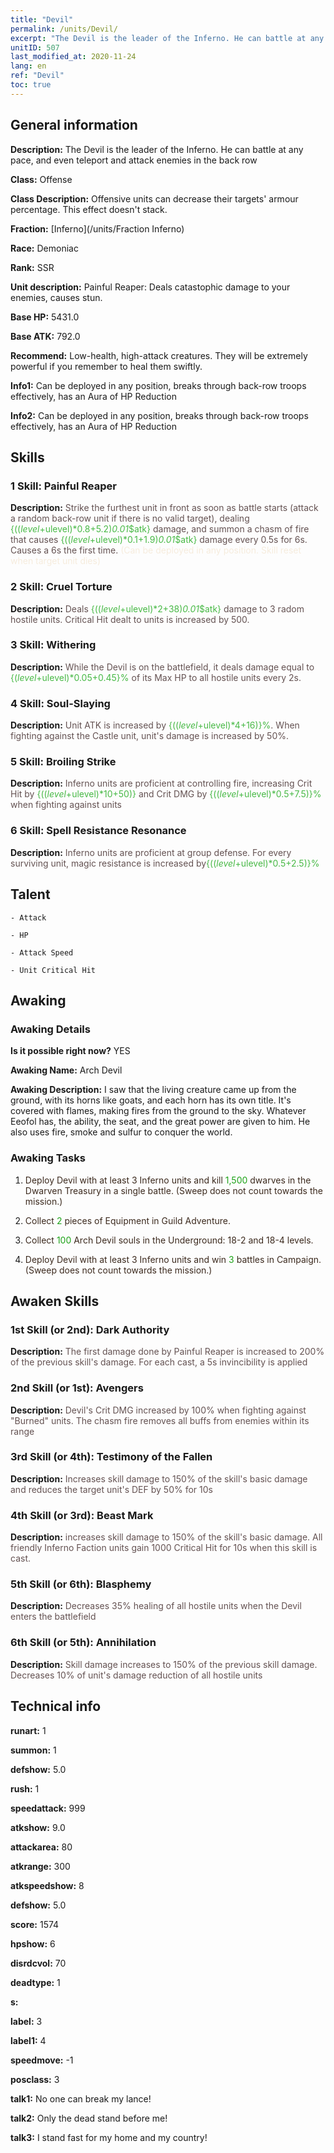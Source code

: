 ```yaml
---
title: "Devil"
permalink: /units/Devil/
excerpt: "The Devil is the leader of the Inferno. He can battle at any pace, and even teleport and attack enemies in the back row"
unitID: 507
last_modified_at: 2020-11-24
lang: en
ref: "Devil"
toc: true
---
```

## General information
 **Description:** The Devil is the leader of the Inferno. He can battle at any pace, and even teleport and attack enemies in the back row

 **Class:** Offense

 **Class Description:** Offensive units can decrease their targets' armour percentage. This effect doesn't stack.

 **Fraction:** [Inferno](/units/Fraction Inferno)

 **Race:** Demoniac

 **Rank:** SSR

 **Unit description:** Painful Reaper: Deals catastophic damage to your enemies, causes stun.

 **Base HP:** 5431.0

 **Base ATK:** 792.0

 **Recommend:** Low-health, high-attack creatures. They will be extremely powerful if you remember to heal them swiftly.

 **Info1:** Can be deployed in any position, breaks through back-row troops effectively, has an Aura of HP Reduction

 **Info2:** Can be deployed in any position, breaks through back-row troops effectively, has an Aura of HP Reduction

## Skills
### 1 Skill: Painful Reaper
 **Description:** <span style="color: #645252">Strike the furthest unit in front as soon as battle starts (attack a random back-row unit if there is no valid target), dealing <span style="color: black"><span style="color: #48b946">{(($level+$ulevel)*0.8+5.2)*0.01*$atk}<span style="color: black"><span style="color: #645252"> damage, and summon a chasm of fire that causes <span style="color: black"><span style="color: #48b946">{(($level+$ulevel)*0.1+1.9)*0.01*$atk}<span style="color: black"><span style="color: #645252"> damage every 0.5s for 6s. Causes a 6s <span style="color: black"><span style="color: #48b946"><silence><span style="color: black"><span style="color: #645252"> the first time. <span style="color: black"><span style="color: #F6ECDD">(Can be deployed in any position. Skill reset when target unit dies)<span style="color: black">

### 2 Skill: Cruel Torture
 **Description:** <span style="color: #645252">Deals <span style="color: black"><span style="color: #48b946">{(($level+$ulevel)*2+38)*0.01*$atk}<span style="color: black"><span style="color: #645252"> damage to 3 radom hostile units. Critical Hit dealt to <span style="color: black"><span style="color: #e07c44"><burning><span style="color: black"><span style="color: #645252"> units is increased by 500.<span style="color: black">

### 3 Skill: Withering
 **Description:** <span style="color: #645252">While the Devil is on the battlefield, it deals damage equal to <span style="color: black"><span style="color: #48b946">{($level+$ulevel)*0.05+0.45}%<span style="color: black"><span style="color: #645252"> of its Max HP to all hostile units every 2s.<span style="color: black">

### 4 Skill: Soul-Slaying
 **Description:** <span style="color: #645252">Unit ATK is increased by <span style="color: black"><span style="color: #48b946">{(($level+$ulevel)*4+16)}%<span style="color: black"><span style="color: #645252">. When fighting against the Castle unit, unit's damage is increased by 50%.<span style="color: black">

### 5 Skill: Broiling Strike
 **Description:** <span style="color: #645252">Inferno units are proficient at controlling fire, increasing Crit Hit by <span style="color: black"><span style="color: #48b946">{(($level+$ulevel)*10+50)}<span style="color: black"><span style="color: #645252"> and Crit DMG by <span style="color: black"><span style="color: #48b946">{(($level+$ulevel)*0.5+7.5)}%<span style="color: black"><span style="color: #645252"> when fighting against <burned> units<span style="color: black">

### 6 Skill: Spell Resistance Resonance
 **Description:** <span style="color: #645252">Inferno units are proficient at group defense. For every surviving unit, magic resistance is increased by<span style="color: black"><span style="color: #48b946">{(($level+$ulevel)*0.5+2.5)}%<span style="color: black"><span style="color: #645252"><span style="color: black">

## Talent

    - Attack

    - HP

    - Attack Speed

    - Unit Critical Hit

## Awaking
### Awaking Details
 **Is it possible right now?** YES

 **Awaking Name:** Arch Devil

 **Awaking Description:** I saw that the living creature came up from the ground, with its horns like goats, and each horn has its own title. It's covered with flames, making fires from the ground to the sky. Whatever Eeofol has, the ability, the seat, and the great power are given to him. He also uses fire, smoke and sulfur to conquer the world.

### Awaking Tasks
 1. <span style="color: #3c2a1e">Deploy Devil with at least 3 Inferno units and kill <span style="color: black"><span style="color: #1ca216">1,500<span style="color: black"><span style="color: #3c2a1e"> dwarves in the Dwarven Treasury in a single battle. (Sweep does not count towards the mission.)<span style="color: black">

 2. <span style="color: #3c2a1e">Collect <span style="color: black"><span style="color: #1ca216">2<span style="color: black"><span style="color: #3c2a1e"> pieces of Equipment in Guild Adventure.<span style="color: black">

 3. <span style="color: #3c2a1e">Collect <span style="color: black"><span style="color: #1ca216">100<span style="color: black"><span style="color: #3c2a1e"> Arch Devil souls in the Underground: 18-2 and 18-4 levels.<span style="color: black">

 4. <span style="color: #3c2a1e">Deploy Devil with at least 3 Inferno units and win <span style="color: black"><span style="color: #1ca216">3<span style="color: black"><span style="color: #3c2a1e"> battles in Campaign. (Sweep does not count towards the mission.)<span style="color: black">

## Awaken Skills

### 1st Skill (or 2nd): Dark Authority
 **Description:** <span style="color: #48b946"><Painful Reaper><span style="color: black"><span style="color: #645252">The first damage done by Painful Reaper is increased to 200% of the previous skill's damage. For each cast, a 5s invincibility is applied<span style="color: black">

### 2nd Skill (or 1st): Avengers
 **Description:** <span style="color: #48b946"><Painful Reaper><span style="color: black"><span style="color: #645252">Devil's Crit DMG increased by 100% when fighting against \"Burned\" units. The chasm fire removes all buffs from enemies within its range<span style="color: black">

### 3rd Skill (or 4th): Testimony of the Fallen
 **Description:** <span style="color: #48b946"><Cruel Torture><span style="color: black"><span style="color: #645252">Increases skill damage to 150% of the skill's basic damage and reduces the target unit's DEF by 50% for 10s<span style="color: black">

### 4th Skill (or 3rd): Beast Mark
 **Description:** <span style="color: #48b946"><Cruel Torture><span style="color: black"><span style="color: #645252"> increases skill damage to 150% of the skill's basic damage. All friendly Inferno Faction units gain 1000 Critical Hit for 10s when this skill is cast.<span style="color: black">

### 5th Skill (or 6th): Blasphemy
 **Description:** <span style="color: #48b946"><Withering><span style="color: black"><span style="color: #645252">Decreases 35% healing of all hostile units when the Devil enters the battlefield<span style="color: black">

### 6th Skill (or 5th): Annihilation
 **Description:** <span style="color: #48b946"><Withering><span style="color: black"><span style="color: #645252">Skill damage increases to 150% of the previous skill damage. Decreases 10% of unit's damage reduction of all hostile units<span style="color: black">

## Technical info
 **runart:** 1

 **summon:** 1

 **defshow:** 5.0

 **rush:** 1

 **speedattack:** 999

 **atkshow:** 9.0

 **attackarea:** 80

 **atkrange:** 300

 **atkspeedshow:** 8

 **defshow:** 5.0

 **score:** 1574

 **hpshow:** 6

 **disrdcvol:** 70

 **deadtype:** 1

 **s:** 

 **label:** 3

 **label1:** 4

 **speedmove:** -1

 **posclass:** 3

 **talk1:** No one can break my lance!

 **talk2:** Only the dead stand before me!

 **talk3:** I stand fast for my home and my country!

